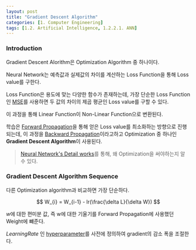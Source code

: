 ```yaml
---
layout: post 
title: "Gradient Descent Algorithm"
categories: [1. Computer Engineering]
tags: [1.2. Artificial Intelligence, 1.2.2.1. ANN]
---
```


### Introduction

Gradient Descent Alorithm은 Optimization Algorithm 중 하나이다.

Neural Network는 예측값과 실제값의 차이를 계산하는 Loss Function을 통해 Loss value를 구한다. 

Loss Function은 용도에 맞는 다양한 함수가 존재하는데, 가장 단순한 Loss Function인 [MSE](https://maizer2.github.io/1.%20computer%20engineering/2022/04/08/%EC%A0%9C%EA%B3%B1%EA%B7%BC-%EC%98%A4%EC%B0%A8-MSE.html)를 사용하면 두 값의 차이의 제곱 평균인 Loss value를 구할 수 있다.

이 과정을 통해 Linear Function이 Non-Linear Function으로 변환된다.

학습은 [Forward Propagation](https://maizer2.github.io/1.%20computer%20engineering/2022/05/17/Forward-Propagation.html)을 통해 얻은 Loss value를 최소화하는 방향으로 진행되는데, 이 과정을 [Backward Propagation](https://maizer2.github.io/1.%20computer%20engineering/2022/05/17/Backward-Propagation.html)이라고하고 Optimization 중 하나인  **Gradient Descent Algorithm**이 사용된다.

> [Neural Network's Detail works](https://maizer2.github.io/1.%20computer%20engineering/2022/05/18/why-convert-to-a-non-linear-function.html)를 통해, 왜 Optimization을 써야하는지 알 수 있다.

### Gradient Descent Algorithm Sequence

다른 Optimization algorithm과 비교하면 가장 단순하다.

$$ W_{i} = W_{i-1} - lr(\frac{\delta L}{\delta W}) $$

$w$에 대한 편미분 값, 즉 w에 대한 기울기를 Forward Propagation에 사용했던 Weight에 뺴준다.

$Learning Rate$ 인 [hyperparameter]()를 사전에 정의하여 gradient의 감소 폭을 조절한다.